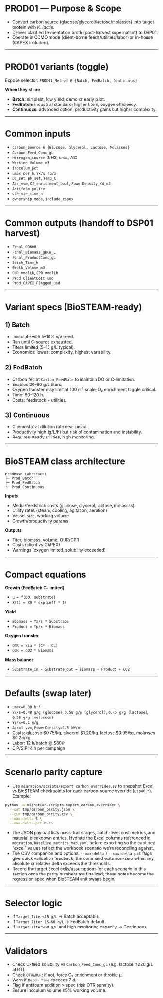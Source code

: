 # PROD01 — Purpose & Scope

- Convert carbon source (glucose/glycerol/lactose/molasses) into target protein with *K. lactis*.
- Deliver clarified fermentation broth (post-harvest supernatant) to DSP01.
- Operate in CDMO mode (client-borne feeds/utilities/labor) or in-house (CAPEX included).

------

# PROD01 variants (toggle)

Expose selector: `PROD01_Method ∈ {Batch, FedBatch, Continuous}`

**When they shine**

- **Batch:** simplest, low yield; demo or early pilot.
- **FedBatch:** industrial standard; higher titers, oxygen efficiency.
- **Continuous:** advanced option; productivity gains but higher complexity.

------

# Common inputs

- `Carbon_Source ∈ {Glucose, Glycerol, Lactose, Molasses}`
- `Carbon_Feed_Conc_gL`
- `Nitrogen_Source` (NH3, urea, AS)
- `Working_Volume_m3`
- `Inoculum_pct`
- `µmax_per_h`, `Yx/s`, `Yp/x`
- `DO_set`, `pH_set`, `Temp_C`
- `Air_vvm`, `O2_enrichment_bool`, `PowerDensity_kW_m3`
- `Antifoam_policy`
- `CIP_SIP_time_h`
- `ownership_mode`, `include_capex`

------

# Common outputs (handoff to DSP01 harvest)

- `Final_OD600`
- `Final_Biomass_gDCW_L`
- `Final_ProductConc_gL`
- `Batch_Time_h`
- `Broth_Volume_m3`
- `OUR_mmolLh`, `CPR_mmolLh`
- `Prod_ClientCost_usd`
- `Prod_CAPEX_Flagged_usd`

------

# Variant specs (BioSTEAM-ready)

## 1) Batch

- Inoculate with 5–10% v/v seed.
- Run until C-source exhausted.
- Titers limited (5–15 g/L typical).
- Economics: lowest complexity, highest variability.

## 2) FedBatch

- Carbon fed at `Carbon_FeedRate` to maintain DO or C-limitation.
- Enables 20–60 g/L titers.
- Oxygen transfer may limit at 100 m³ scale; O₂ enrichment toggle critical.
- Time: 60–120 h.
- Costs: feedstock + utilities.

## 3) Continuous

- Chemostat at dilution rate near µmax.
- Productivity high (g/L/h) but risk of contamination and instability.
- Requires steady utilities, high monitoring.

------

# BioSTEAM class architecture

```
ProdBase (abstract)
├─ Prod_Batch
├─ Prod_FedBatch
└─ Prod_Continuous
```

**Inputs**
- Media/feedstock costs (glucose, glycerol, lactose, molasses)
- Utility rates (steam, cooling, agitation, aeration)
- Vessel size, working volume
- Growth/productivity params

**Outputs**
- Titer, biomass, volume, OUR/CPR
- Costs (client vs CAPEX)
- Warnings (oxygen limited, solubility exceeded)

------

# Compact equations

**Growth (FedBatch C-limited)**
- `µ = f(DO, substrate)`
- `X(t) = X0 * exp(µeff * t)`

**Yield**
- `Biomass = Yx/s * Substrate`
- `Product = Yp/x * Biomass`

**Oxygen transfer**
- `OTR = kLa * (C* - CL)`
- `OUR = qO2 * Biomass`

**Mass balance**
- `Substrate_in - Substrate_out = Biomass + Product + CO2`

------

# Defaults (swap later)

- `µmax=0.30 h⁻¹`
- `Yx/s=0.48 g/g (glucose)`, `0.58 g/g (glycerol)`, `0.45 g/g (lactose)`, `0.25 g/g (molasses)`
- `Yp/x=0.1 g/g`
- `Air=1 vvm`, `PowerDensity=1.5 kW/m³`
- Costs: glucose $0.75/kg, glycerol $1.20/kg, lactose $0.95/kg, molasses $0.25/kg
- Labor: 12 h/batch @ $80/h
- CIP/SIP: 4 h per campaign

------

# Scenario parity capture

- Use `migration/scripts/export_carbon_overrides.py` to snapshot Excel vs BioSTEAM checkpoints
  for each carbon-source override (`usp00_*`). Example:

```bash
python -m migration.scripts.export_carbon_overrides \
  --out tmp/carbon_parity.json \
  --csv tmp/carbon_parity.csv \
  --max-delta 5 \
  --max-delta-pct 0.05
```

- The JSON payload lists mass-trail stages, batch-level cost metrics, and material breakdown
  entries. Hydrate the Excel columns referenced in `migration/baseline_metrics_map.yaml`
  before exporting so the captured “excel” values reflect the workbook scenario we’re
  reconciling against.
- The CSV companion and optional `--max-delta` / `--max-delta-pct` flags give quick
  validation feedback; the command exits non-zero when any absolute or relative delta
  exceeds the thresholds.
- Record the target Excel cells/assumptions for each scenario in this section once the
  parity numbers are finalized; these notes become the regression spec when BioSTEAM unit
  swaps begin.

------

# Selector logic

- If `Target_Titer<15 g/L` → Batch acceptable.
- If `Target_Titer 15–60 g/L` → FedBatch default.
- If `Target_Titer>60 g/L` and high monitoring capacity → Continuous.

------

# Validators

- Check C-feed solubility vs `Carbon_Feed_Conc_gL` (e.g. lactose ≤220 g/L at RT).
- Check `OTR≥OUR`; if not, force O₂ enrichment or throttle µ.
- Warn if `Batch_Time` exceeds 7 d.
- Flag if antifoam addition > spec (risk OTR penalty).
- Ensure inoculum volume ≥5% working volume.
